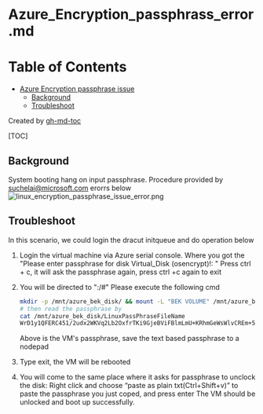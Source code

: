 # Azure_Encryption_passphrass_error.md

Table of Contents
=================

   * [Azure Encryption passphrase issue](#azure-encryption-passphrase-issue)
      * [Background](#background)
      * [Troubleshoot](#troubleshoot)

Created by [gh-md-toc](https://github.com/ekalinin/github-markdown-toc)

[TOC]

## Background 

System booting hang on input passphrase. Procedure provided by suchelai@microsoft.com 
erorrs below ![linux_encryption_passphrase_issue_error.png](https://github.com/sundaxi/materials/blob/master/pics/linux_case/linux_encryption_passphrase_issue_error.png?raw=true) 

## Troubleshoot 

In this scenario, we could login the dracut initqueue and do operation below 

1. Login the virtual machine via Azure serial console. Where you got the "Please enter passphrase for disk Virtual_Disk (osencrypt)!: " 
   Press ctrl + c, it will ask the passphrase again, press ctrl +c again to exit 

2. You will be directed to ":/#"
   Please execute the following cmd 

   ```bash
   mkdir -p /mnt/azure_bek_disk/ && mount -L "BEK VOLUME" /mnt/azure_bek_disk/
   # then read the passphrase by
   cat /mnt/azure_bek_disk/LinuxPassPhraseFileName
   WrD1y1QFERC451/2udx2WKVq2Lb2OxfrTKi9GjeBViFBlmLmU+KRhmGeWsWlvCREm+50Ex9fhpavhIfHHWNzvIZDeg02gRNofaI4SAtti2VGg+tSiR3m01Kj+VrkgfigJMR/QOiC5PZ7v9IaAxduDNWDgAjcUBRXiMwe5Tv2pA==
   ```

   Above is the VM's passphrase, save the text based passphrase to a nodepad 

3. Type exit, the VM will be rebooted 

4. You will come to the same place where it asks for passphrase to unclock the disk:
   Right click and choose “paste as plain txt(Ctrl+Shift+v)” to paste the passphrase you just coped, and press enter 
   The VM should be unlocked and boot up successfully.
